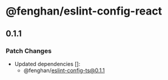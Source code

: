 # @fenghan/eslint-config-react

## 0.1.1

### Patch Changes

- Updated dependencies []:
  - @fenghan/eslint-config-ts@0.1.1
